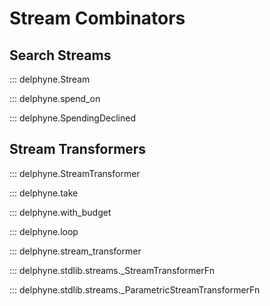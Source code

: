 # Stream Combinators

## Search Streams

::: delphyne.Stream

::: delphyne.spend_on

::: delphyne.SpendingDeclined

## Stream Transformers

::: delphyne.StreamTransformer

::: delphyne.take

::: delphyne.with_budget

::: delphyne.loop

::: delphyne.stream_transformer

::: delphyne.stdlib.streams._StreamTransformerFn

::: delphyne.stdlib.streams._ParametricStreamTransformerFn
